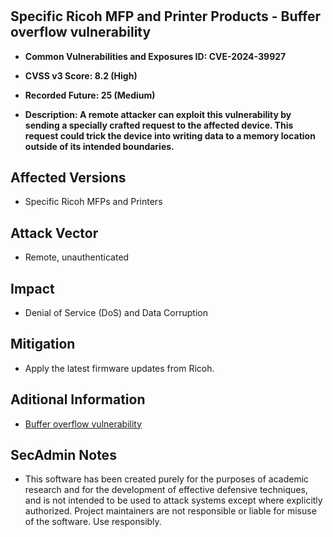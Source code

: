 
#
<h2>Specific Ricoh MFP and Printer Products - Buffer overflow vulnerability</h2>

- <b>Common Vulnerabilities and Exposures ID: CVE-2024-39927</b>

- <b>CVSS v3 Score: 8.2 (High)</b>

- <b>Recorded Future: 25 (Medium)</b>
  
- <b>Description: A remote attacker can exploit this vulnerability by sending a specially crafted request to the affected device. This request could trick the device into writing data to a memory location outside of its intended boundaries. </b>

## Affected Versions
- Specific Ricoh MFPs and Printers

## Attack Vector
- Remote, unauthenticated

## Impact
- Denial of Service (DoS) and Data Corruption

## Mitigation
- Apply the latest firmware updates from Ricoh.


## Aditional Information
- [Buffer overflow vulnerability](https://www.ricoh-europe.com/news-events/news/buffer-overflow-vulnerability-july-2024/)

## SecAdmin Notes
- This software has been created purely for the purposes of academic research and for the development of effective defensive techniques, and is not intended to be used to attack systems except where explicitly authorized. Project maintainers are not responsible or liable for misuse of the software. Use responsibly.
